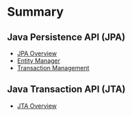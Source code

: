 # Summary

## Java Persistence API (JPA)

* [JPA Overview](JPA/README.md)
* [Entity Manager](JPA/Entity%20Manager.md)
* [Transaction Management](JPA/Transaction%20Management.md)

## Java Transaction API (JTA)

* [JTA Overview](JTA/README.md)